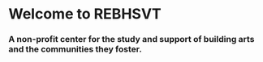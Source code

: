 # Welcome to REBHSVT 

### A non-profit center for the study and support of building arts and the communities they foster.
